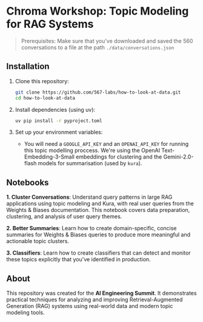 # Chroma Workshop: Topic Modeling for RAG Systems

> Prerequisites: Make sure that you've downloaded and saved the 560 conversations to a file at the path `./data/conversations.json`

## Installation

1. Clone this repository:

   ```bash
   git clone https://github.com/567-labs/how-to-look-at-data.git
   cd how-to-look-at-data
   ```

2. Install dependencies (using uv):

   ```bash
   uv pip install -r pyproject.toml
   ```

3. Set up your environment variables:
   - You will need a `GOOGLE_API_KEY` and an `OPENAI_API_KEY` for running this topic modelling proccess. We're using the OpenAI Text-Embedding-3-Small embeddings for clustering and the Gemini-2.0-flash models for summarisation (used by `kura`).

## Notebooks

**1. Cluster Conversations**: Understand query patterns in large RAG applications using topic modeling and Kura, with real user queries from the Weights & Biases documentation. This notebook covers data preparation, clustering, and analysis of user query themes.

**2. Better Summaries**: Learn how to create domain-specific, concise summaries for Weights & Biases queries to produce more meaningful and actionable topic clusters.

**3. Classifiers**: Learn how to create classifiers that can detect and monitor these topics explicitly that you've identified in production.

## About

This repository was created for the **AI Engineering Summit**. It demonstrates practical techniques for analyzing and improving Retrieval-Augmented Generation (RAG) systems using real-world data and modern topic modeling tools.
